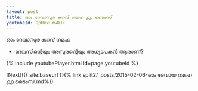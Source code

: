 ```yaml
---
layout: post
title: ഓം ദേവാസുര കുറവ് നമഹ ൧൧ ടൈംസ്
youtubeId: OpHxxuYwOJk
---
```

 
 
 ഓം ദേവാസുര കുറവ് നമഹ 
 
 -  ദേവസിന്റെയും അസുരന്റെയും അധ്യാപകൻ ആരാണ്? 
 
  
 
  
 
 
 
 
 
 


{% include youtubePlayer.html id=page.youtubeId %}
 
[Next]({{ site.baseurl }}{% link  split2/_posts/2015-02-06-ഓം ദേവായ നമഹ ൧൧ ടൈംസ്.md%})
 
